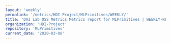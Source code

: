 ```yaml
---
layout: 'weekly'
permalink: '/metrics/HDI-Project/MLPrimitives/WEEKLY/'
title: 'DAI Lab OSS Metrics Metrics report for MLPrimitives | WEEKLY-REPORT-2020-03-08'
organization: 'HDI-Project'
repository: 'MLPrimitives'
current_date: '2020-03-08'
---
```

